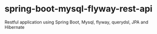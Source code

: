 # spring-boot-mysql-flyway-rest-api
Restful application using Spring Boot, Mysql, flyway, querydsl, JPA and Hibernate

